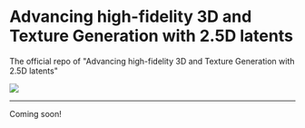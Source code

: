 # Advancing high-fidelity 3D and Texture Generation with 2.5D latents
The official repo of "Advancing high-fidelity 3D and Texture Generation with 2.5D latents"

<a href="https://arxiv.org/abs/2505.21050"><img src="https://img.shields.io/badge/ArXiv-2505.21050-brightgreen"></a> 

---

Coming soon!

